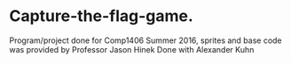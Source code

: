 # Capture-the-flag-game.
Program/project done for Comp1406 Summer 2016, sprites and base code was provided by Professor Jason Hinek 
Done with Alexander Kuhn 

